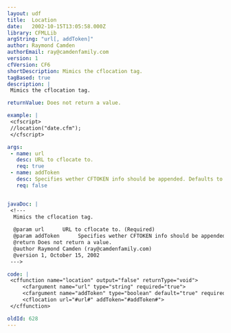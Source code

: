 ```yaml
---
layout: udf
title:  Location
date:   2002-10-15T13:05:58.000Z
library: CFMLLib
argString: "url[, addToken]"
author: Raymond Camden
authorEmail: ray@camdenfamily.com
version: 1
cfVersion: CF6
shortDescription: Mimics the cflocation tag.
tagBased: true
description: |
 Mimics the cflocation tag.

returnValue: Does not return a value.

example: |
 <cfscript>
 //location("date.cfm");
 </cfscript>

args:
 - name: url
   desc: URL to cflocate to.
   req: true
 - name: addToken
   desc: Specifies wether CFTOKEN info should be appended. Defaults to true.
   req: false


javaDoc: |
 <!---
  Mimics the cflocation tag.
  
  @param url      URL to cflocate to. (Required)
  @param addToken      Specifies wether CFTOKEN info should be appended. Defaults to true. (Optional)
  @return Does not return a value. 
  @author Raymond Camden (ray@camdenfamily.com) 
  @version 1, October 15, 2002 
 --->

code: |
 <cffunction name="location" output="false" returnType="void">
     <cfargument name="url" type="string" required="true">
     <cfargument name="addToken" type="boolean" default="true" required="false">
     <cflocation url="#url#" addToken="#addToken#">
 </cffunction>

oldId: 628
---
```


